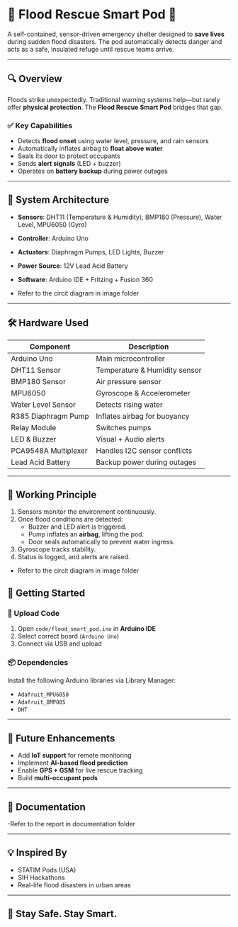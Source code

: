 # 🌊 Flood Rescue Smart Pod 🚨

A self-contained, sensor-driven emergency shelter designed to **save lives** during sudden flood disasters. The pod automatically detects danger and acts as a safe, insulated refuge until rescue teams arrive.

---

## 🔍 Overview

Floods strike unexpectedly. Traditional warning systems help—but rarely offer **physical protection**. The **Flood Rescue Smart Pod** bridges that gap.

### ✅ Key Capabilities

- Detects **flood onset** using water level, pressure, and rain sensors
- Automatically inflates airbag to **float above water**
- Seals its door to protect occupants
- Sends **alert signals** (LED + buzzer)
- Operates on **battery backup** during power outages

---

## 🧠 System Architecture

- **Sensors**: DHT11 (Temperature & Humidity), BMP180 (Pressure), Water Level, MPU6050 (Gyro)
- **Controller**: Arduino Uno
- **Actuators**: Diaphragm Pumps, LED Lights, Buzzer
- **Power Source**: 12V Lead Acid Battery
- **Software**: Arduino IDE + Fritzing + Fusion 360

- Refer to the circit diagram in image folder
---

## 🛠️ Hardware Used

| Component              | Description                             |
|------------------------|-----------------------------------------|
| Arduino Uno            | Main microcontroller                    |
| DHT11 Sensor           | Temperature & Humidity sensor           |
| BMP180 Sensor          | Air pressure sensor                     |
| MPU6050                | Gyroscope & Accelerometer               |
| Water Level Sensor     | Detects rising water                    |
| R385 Diaphragm Pump    | Inflates airbag for buoyancy            |
| Relay Module           | Switches pumps                          |
| LED & Buzzer           | Visual + Audio alerts                   |
| PCA9548A Multiplexer   | Handles I2C sensor conflicts            |
| Lead Acid Battery      | Backup power during outages             |

---

## 🧪 Working Principle

1. Sensors monitor the environment continuously.
2. Once flood conditions are detected:
   - Buzzer and LED alert is triggered.
   - Pump inflates an **airbag**, lifting the pod.
   - Door seals automatically to prevent water ingress.
3. Gyroscope tracks stability.
4. Status is logged, and alerts are raised.

- Refer to the circit diagram in image folder



## 🚀 Getting Started

### 🔧 Upload Code

1. Open `code/flood_smart_pod.ino` in **Arduino IDE**
2. Select correct board (`Arduino Uno`)
3. Connect via USB and upload

### 📦 Dependencies

Install the following Arduino libraries via Library Manager:

- `Adafruit_MPU6050`
- `Adafruit_BMP085`
- `DHT`

---

## 📌 Future Enhancements

- Add **IoT support** for remote monitoring
- Implement **AI-based flood prediction**
- Enable **GPS + GSM** for live rescue tracking
- Build **multi-occupant pods**

---

## 📄 Documentation

-Refer to the report in documentation folder 

---

## 💡 Inspired By

- STATIM Pods (USA)
- SIH Hackathons
- Real-life flood disasters in urban areas

---

## 🛟 Stay Safe. Stay Smart.
